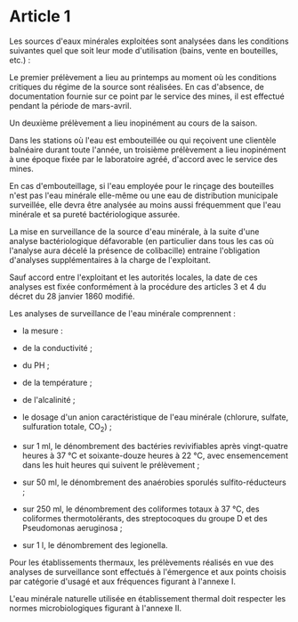 # Article 1

Les sources d'eaux minérales exploitées sont analysées dans les conditions suivantes quel que soit leur mode d'utilisation (bains, vente en bouteilles, etc.) :

Le premier prélèvement a lieu au printemps au moment où les conditions critiques du régime de la source sont réalisées. En cas d'absence, de documentation fournie sur ce point par le service des mines, il est effectué pendant la période de mars-avril.

Un deuxième prélèvement a lieu inopinément au cours de la saison.

Dans les stations où l'eau est embouteillée ou qui reçoivent une clientèle balnéaire durant toute l'année, un troisième prélèvement a lieu inopinément à une époque fixée par le laboratoire agréé, d'accord avec le service des mines.

En cas d'embouteillage, si l'eau employée pour le rinçage des bouteilles n'est pas l'eau minérale elle-même ou une eau de distribution municipale surveillée, elle devra être analysée au moins aussi fréquemment que l'eau minérale et sa pureté bactériologique assurée.

La mise en surveillance de la source d'eau minérale, à la suite d'une analyse bactériologique défavorable (en particulier dans tous les cas où l'analyse aura décelé la présence de colibacille) entraine l'obligation d'analyses supplémentaires à la charge de l'exploitant.

Sauf accord entre l'exploitant et les autorités locales, la date de ces analyses est fixée conformément à la procédure des articles 3 et 4 du décret du 28 janvier 1860 modifié.

Les analyses de surveillance de l'eau minérale comprennent :

- la mesure :

- de la conductivité ;

- du PH ;

- de la température ;

- de l'alcalinité ;

- le dosage d'un anion caractéristique de l'eau minérale (chlorure, sulfate, sulfuration totale, CO<sub>2</sub>) ;

- sur 1 ml, le dénombrement des bactéries revivifiables après vingt-quatre heures à 37 °C et soixante-douze heures à 22 °C, avec ensemencement dans les huit heures qui suivent le prélèvement ;

- sur 50 ml, le dénombrement des anaérobies sporulés sulfito-réducteurs ;

- sur 250 ml, le dénombrement des coliformes totaux à 37 °C, des coliformes thermotolérants, des streptocoques du groupe D et des Pseudomonas aeruginosa ;

- sur 1 l, le dénombrement des legionella.

Pour les établissements thermaux, les prélèvements réalisés en vue des analyses de surveillance sont effectués à l'émergence et aux points choisis par catégorie d'usagé et aux fréquences figurant à l'annexe I.

L'eau minérale naturelle utilisée en établissement thermal doit respecter les normes microbiologiques figurant à l'annexe II.
